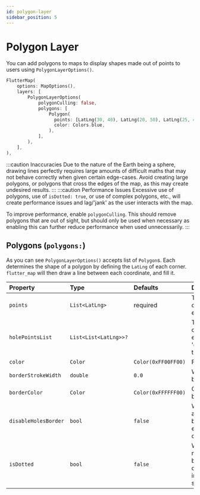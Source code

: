 ```yaml
---
id: polygon-layer
sidebar_position: 5
---
```


# Polygon Layer

You can add polygons to maps to display shapes made out of points to users using `PolygonLayerOptions()`.

``` dart
FlutterMap(
    options: MapOptions(),
    layers: [
        PolygonLayerOptions(
            polygonCulling: false,
            polygons: [
                Polygon(
                  points: [LatLng(30, 40), LatLng(20, 50), LatLng(25, 45),],
                  color: Colors.blue,
                ),
            ],
        ),
    ],
),
```

:::caution Inaccuracies
Due to the nature of the Earth being a sphere, drawing lines perfectly requires large amounts of difficult maths that may not behave correctly when given certain edge-cases. Avoid creating large polygons, or polygons that cross the edges of the map, as this may create undesired results.
:::
:::caution Performance Issues
Excessive use of polygons, use of `isDotted: true`, or use of complex polygons, etc., will create performance issues and lag/'jank' as the user interacts with the map.

To improve performance, enable `polygonCulling`. This should remove polygons that are out of sight, but should only be used when necessary as enabling this can further reduce performance when used unnecessarily.
:::

## Polygons (`polygons:`)

As you can see `PolygonLayerOptions()` accepts list of `Polygon`s. Each determines the shape of a polygon by defining the `LatLng` of each corner. `flutter_map` will then draw a line between each coordinate, and fill it.

| Property             | Type                  | Defaults            | Description                                                |
| :------------------- | :-------------------- | :------------------ | :--------------------------------------------------------- |
| `points`             | `List<LatLng>`        | required            | The coordinates of each vertex                             |
| `holePointsList`     | `List<List<LatLng>>?` |                     | The coordinates of each vertex to 'cut-out' from the shape |
| `color`              | `Color`               | `Color(0xFF00FF00)` | Fill color                                                 |
| `borderStrokeWidth`  | `double`              | `0.0`               | Width of the border                                        |
| `borderColor`        | `Color`               | `Color(0xFFFFFF00)` | Color of the border                                        |
| `disableHolesBorder` | `bool`                | `false`             | Whether to apply the border at the edge of 'cut-outs'      |
| `isDotted`           | `bool`                | `false`             | Whether to make the border dotted/dashed instead of solid  |
